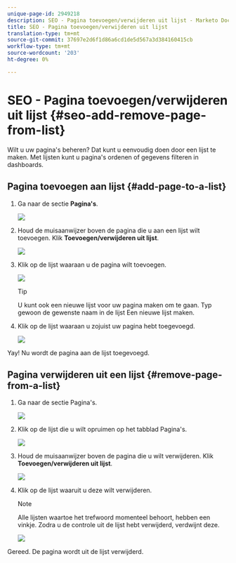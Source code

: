 ```yaml
---
unique-page-id: 2949218
description: SEO - Pagina toevoegen/verwijderen uit lijst - Marketo Docs - Productdocumentatie
title: SEO - Pagina toevoegen/verwijderen uit lijst
translation-type: tm+mt
source-git-commit: 37697e2d6f1d86a6cd1de5d567a3d384160415cb
workflow-type: tm+mt
source-wordcount: '203'
ht-degree: 0%

---
```



# SEO - Pagina toevoegen/verwijderen uit lijst {#seo-add-remove-page-from-list}

Wilt u uw pagina&#39;s beheren? Dat kunt u eenvoudig doen door een lijst te maken. Met lijsten kunt u pagina&#39;s ordenen of gegevens filteren in dashboards.

## Pagina toevoegen aan lijst {#add-page-to-a-list}

1. Ga naar de sectie **Pagina&#39;s**.

   ![](assets/image2014-9-18-13-3a2-3a49.png)

1. Houd de muisaanwijzer boven de pagina die u aan een lijst wilt toevoegen. Klik **Toevoegen/verwijderen uit lijst**.

   ![](assets/image2014-9-18-13-3a2-3a53.png)

1. Klik op de lijst waaraan u de pagina wilt toevoegen.

   ![](assets/image2014-9-18-13-3a3-3a13.png)

   >[!TIP]
   >
   >U kunt ook een nieuwe lijst voor uw pagina maken om te gaan. Typ gewoon de gewenste naam in de lijst Een nieuwe lijst maken.

1. Klik op de lijst waaraan u zojuist uw pagina hebt toegevoegd.

   ![](assets/image2014-9-18-13-3a3-3a40.png)

Yay! Nu wordt de pagina aan de lijst toegevoegd.

## Pagina verwijderen uit een lijst {#remove-page-from-a-list}

1. Ga naar de sectie Pagina&#39;s.

   ![](assets/image2014-9-18-13-3a3-3a45.png)

1. Klik op de lijst die u wilt opruimen op het tabblad Pagina&#39;s.

   ![](assets/image2014-9-18-13-3a3-3a59.png)

1. Houd de muisaanwijzer boven de pagina die u wilt verwijderen. Klik **Toevoegen/verwijderen uit lijst**.

   ![](assets/image2014-9-18-13-3a4-3a3.png)

1. Klik op de lijst waaruit u deze wilt verwijderen.

   >[!NOTE]
   >
   >Alle lijsten waartoe het trefwoord momenteel behoort, hebben een vinkje. Zodra u de controle uit de lijst hebt verwijderd, verdwijnt deze.

   ![](assets/image2014-9-18-13-3a5-3a40.png)

Gereed. De pagina wordt uit de lijst verwijderd.
